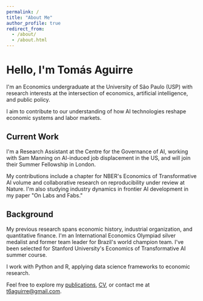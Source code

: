 ```yaml
---
permalink: /
title: "About Me"
author_profile: true
redirect_from: 
  - /about/
  - /about.html
---
```


# Hello, I'm Tomás Aguirre

I'm an Economics undergraduate at the University of São Paulo (USP) with research interests at the intersection of economics, artificial intelligence, and public policy. 

I aim to contribute to our understanding of how AI technologies reshape economic systems and labor markets.

## Current Work
I'm a Research Assistant at the Centre for the Governance of AI, working with Sam Manning on AI-induced job displacement in the US, and will join their Summer Fellowship in London.

My contributions include a chapter for NBER's Economics of Transformative AI volume and collaborative research on reproducibility under review at Nature. I'm also studying industry dynamics in frontier AI development in my paper "On Labs and Fabs."

## Background
My previous research spans economic history, industrial organization, and quantitative finance. I'm an International Economics Olympiad silver medalist and former team leader for Brazil's world champion team. I've been selected for Stanford University's Economics of Transformative AI summer course.

I work with Python and R, applying data science frameworks to economic research.

Feel free to explore my [publications](/publications/), [CV](/cv/), or contact me at [t6aguirre@gmail.com](mailto:t6aguirre@gmail.com).
